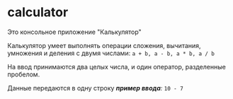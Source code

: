# calculator

Это консольное приложение "Калькулятор"

Калькулятор умеет выполнять операции сложения, вычитания, умножения и деления с двумя числами: <code>a + b, a - b, a * b, a / b</code>

На ввод принимаются два целых числа, и один оператор, разделенные пробелом. 

Данные передаются в одну строку _***пример ввода***:_ <code>10 - 7</code>

